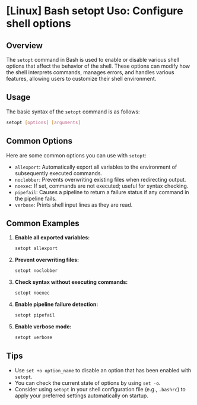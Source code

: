 # [Linux] Bash setopt Uso: Configure shell options

## Overview
The `setopt` command in Bash is used to enable or disable various shell options that affect the behavior of the shell. These options can modify how the shell interprets commands, manages errors, and handles various features, allowing users to customize their shell environment.

## Usage
The basic syntax of the `setopt` command is as follows:

```bash
setopt [options] [arguments]
```

## Common Options
Here are some common options you can use with `setopt`:

- `allexport`: Automatically export all variables to the environment of subsequently executed commands.
- `noclobber`: Prevents overwriting existing files when redirecting output.
- `noexec`: If set, commands are not executed; useful for syntax checking.
- `pipefail`: Causes a pipeline to return a failure status if any command in the pipeline fails.
- `verbose`: Prints shell input lines as they are read.

## Common Examples

1. **Enable all exported variables:**
   ```bash
   setopt allexport
   ```

2. **Prevent overwriting files:**
   ```bash
   setopt noclobber
   ```

3. **Check syntax without executing commands:**
   ```bash
   setopt noexec
   ```

4. **Enable pipeline failure detection:**
   ```bash
   setopt pipefail
   ```

5. **Enable verbose mode:**
   ```bash
   setopt verbose
   ```

## Tips
- Use `set +o option_name` to disable an option that has been enabled with `setopt`.
- You can check the current state of options by using `set -o`.
- Consider using `setopt` in your shell configuration file (e.g., `.bashrc`) to apply your preferred settings automatically on startup.